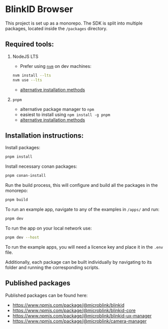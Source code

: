 # BlinkID Browser

This project is set up as a monorepo. The SDK is split into multiple packages, located inside the `/packages` directory.

## Required tools:

1. NodeJS LTS

   - Prefer using [`nvm`](https://github.com/nvm-sh/nvm) on dev machines:

   ```sh
   nvm install --lts
   nvm use --lts
   ```

   - [alternative installation methods](https://nodejs.org/en/download)

2. `pnpm`

   - alternative package manager to `npm`
   - easiest to install using `npm install -g pnpm`
   - [alternative installation methods](https://pnpm.io/installation)

## Installation instructions:

Install packages:

```sh
pnpm install
```

Install necessary conan packages:

```sh
pnpm conan-install
```

Run the build process, this will configure and build all the packages in the monorepo:

```sh
pnpm build
```

To run an example app, navigate to any of the examples in `/apps/` and run:

```sh
pnpm dev
```

To run the app on your local network use:

```sh
pnpm dev --host
```

To run the example apps, you will need a licence key and place it in the `.env` file.

Additionally, each package can be built individually by navigating to its folder and running the corresponding scripts.

## Published packages

Published packages can be found here:

- https://www.npmjs.com/package/@microblink/blinkid
- https://www.npmjs.com/package/@microblink/blinkid-core
- https://www.npmjs.com/package/@microblink/blinkid-ux-manager
- https://www.npmjs.com/package/@microblink/camera-manager

